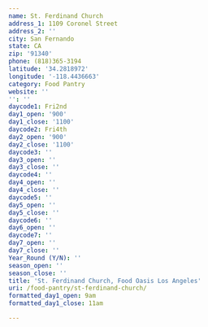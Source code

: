 ```yaml
---
name: St. Ferdinand Church
address_1: 1109 Coronel Street
address_2: ''
city: San Fernando
state: CA
zip: '91340'
phone: (818)365-3194
latitude: '34.2818972'
longitude: '-118.4436663'
category: Food Pantry
website: ''
'': ''
daycode1: Fri2nd
day1_open: '900'
day1_close: '1100'
daycode2: Fri4th
day2_open: '900'
day2_close: '1100'
daycode3: ''
day3_open: ''
day3_close: ''
daycode4: ''
day4_open: ''
day4_close: ''
daycode5: ''
day5_open: ''
day5_close: ''
daycode6: ''
day6_open: ''
daycode7: ''
day7_open: ''
day7_close: ''
Year_Round (Y/N): ''
season_open: ''
season_close: ''
title: 'St. Ferdinand Church, Food Oasis Los Angeles'
uri: /food-pantry/st-ferdinand-church/
formatted_day1_open: 9am
formatted_day1_close: 11am

---
```

